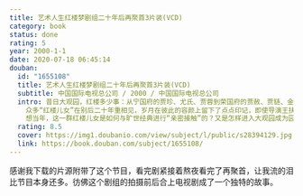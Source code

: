 ```yaml
---
title: 艺术人生红楼梦剧组二十年后再聚首3片装(VCD)
category: book
status: done
rating: 5
year: 2000-1-1
date: 2020-07-18 06:45:14
douban:
  id: "1655108"
  title: 艺术人生红楼梦剧组二十年后再聚首3片装(VCD)
  subtitle: 中国国际电视总公司 / 2000 / 中国国际电视总公司
  intro: 昔日大观园，红楼多少事：从宁国府的贾珍、尤氏、贾蓉到荣国府的贾赦、贾链、金陵十二钗，尤其是怡红院里的宝二爷，潇湘馆中的林妹妹，栊翠庵内的妙玉师傅，伶牙俐齿的凤姐儿，兰心慧智的宝钗姑娘，憨厚朴实的刘姥姥……还有那首经久不变的《枉凝眉》，时间越久，记忆反而越清晰。
    众多“红楼儿女”在别后二十年重相见，岁月在彼此的容颜上留下了点点印记，即使导演王扶林也经常张冠李戴：宝玉蓄起了胡须，黛玉眉眼之间多了几分沧桑，众丫鬟已出落成漂亮的大姑娘，板儿也已留学归来，刘姥姥相见时更是喜极而泣……
    想当年，这一群红楼儿女是如何与旷世经典进行“亲密接触”的？又是怎样进入大观园成为园子的主人？红楼剧组给他们的生活带来怎样的波动？二十年后红楼儿女的各自生活又是如何……
  rating: 8.5
  cover: https://img1.doubanio.com/view/subject/l/public/s28394129.jpg
  link: https://book.douban.com/subject/1655108/
---
```


感谢我下载的片源附带了这个节目，看完剧紧接着熬夜看完了再聚首，让我流的泪比节目本身还多。彷佛这个剧组的拍摄前后合上电视剧成了一个独特的故事。
